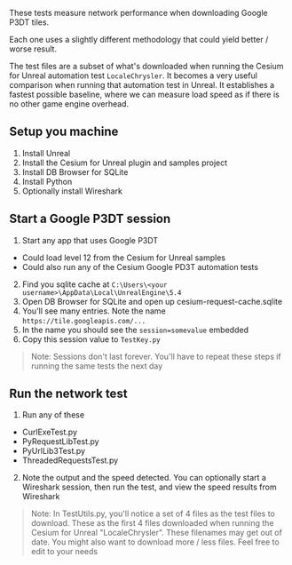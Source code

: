 These tests measure network performance when downloading Google P3DT tiles.

Each one uses a slightly different methodology that could yield better / worse result. 

The test files are a subset of what's downloaded when running the Cesium for Unreal automation test `LocaleChrysler`. 
It becomes a very useful comparison when running that automation test in Unreal. 
It establishes a fastest possible baseline, where we can measure load speed as if there is no other game engine overhead.


Setup you machine
-
1) Install Unreal
2) Install the Cesium for Unreal plugin and samples project
3) Install DB Browser for SQLite
4) Install Python
5) Optionally install Wireshark


Start a Google P3DT session
-
1) Start any app that uses Google P3DT
  * Could load level 12 from the Cesium for Unreal samples
  * Could also run any of the Cesium Google PD3T automation tests
2) Find you sqlite cache at `C:\Users\<your username>\AppData\Local\UnrealEngine\5.4`
3) Open DB Browser for SQLite and open up cesium-request-cache.sqlite
4) You'll see many entries. Note the name `https://tile.googleapis.com/...`
5) In the name you should see the `session=somevalue` embedded
6) Copy this session value to `TestKey.py`

> Note: Sessions don't last forever. You'll have to repeat these steps if running the same tests the next day


Run the network test
-
1) Run any of these
- CurlExeTest.py
- PyRequestLibTest.py
- PyUrlLib3Test.py
- ThreadedRequestsTest.py

2) Note the output and the speed detected. You can optionally start a Wireshark session, then run the test, and view the speed results from Wireshark

> Note: In TestUtils.py, you'll notice a set of 4 files as the test files to download. These as the first 4 files downloaded when running the Cesium for Unreal "LocaleChrysler". These filenames may get out of date. You might also want to download more / less files. Feel free to edit to your needs
